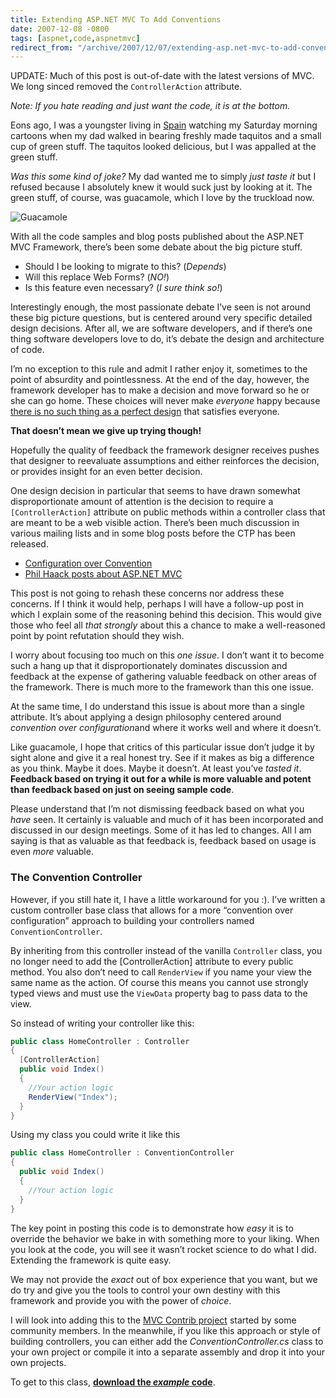 ```yaml
---
title: Extending ASP.NET MVC To Add Conventions
date: 2007-12-08 -0800
tags: [aspnet,code,aspnetmvc]
redirect_from: "/archive/2007/12/07/extending-asp.net-mvc-to-add-conventions.aspx/"
---
```


UPDATE: Much of this post is out-of-date with the latest versions of
MVC. We long sinced removed the `ControllerAction` attribute.

*Note: If you hate reading and just want the code, it is at the bottom.*

Eons ago, I was a youngster living in
[Spain](https://haacked.com/archive/2005/11/29/highlights-from-spain.aspx "Highlights from Spain")
watching my Saturday morning cartoons when my dad walked in bearing
freshly made taquitos and a small cup of green stuff. The taquitos
looked delicious, but I was appalled at the green stuff.

*Was this some kind of joke?* My dad wanted me to simply *just taste it*
but I refused because I absolutely knew it would suck just by looking at
it. The green stuff, of course, was guacamole, which I love by the
truckload now.

![Guacamole](https://haacked.com/images/haacked_com/WindowsLiveWriter/235087d3d642_11FF7/Guacamole_3.jpg)

With all the code samples and blog posts published about the ASP.NET MVC
Framework, there’s been some debate about the big picture stuff.

-   Should I be looking to migrate to this? (*Depends*)
-   Will this replace Web Forms? (*NO!*)
-   Is this feature even necessary? (*I sure think so!*)

Interestingly enough, the most passionate debate I’ve seen is not around
these big picture questions, but is centered around very specific
detailed design decisions. After all, we are software developers, and if
there’s one thing software developers love to do, it’s debate the design
and architecture of code.

I’m no exception to this rule and admit I rather enjoy it, sometimes to
the point of absurdity and pointlessness. At the end of the day,
however, the framework developer has to make a decision and move forward
so he or she can go home. These choices will never make *everyone* happy
because [there is no such thing as a perfect
design](https://haacked.com/archive/2005/05/31/ThereIsNoPerfectDesign.aspx "There is no perfect design")
that satisfies everyone.

**That doesn’t mean we give up trying though!**

Hopefully the quality of feedback the framework designer receives pushes
that designer to reevaluate assumptions and either reinforces the
decision, or provides insight for an even better decision.

One design decision in particular that seems to have drawn somewhat
disproportionate amount of attention is the decision to require a
`[ControllerAction]` attribute on public methods within a controller
class that are meant to be a web visible action. There’s been much
discussion in various mailing lists and in some blog posts before the
CTP has been released.

-   [Configuration over
    Convention](http://www.ayende.com/Blog/archive/2007/12/08/Configuration-over-Convention.aspx "Configuration over Convention")
-   [Phil Haack posts about ASP.NET
    MVC](http://www.lostechies.com/blogs/sean_chambers/archive/2007/12/08/phil-haack-posts-about-asp-net-mvc.aspx "A criticism of the controller action attribute")

This post is not going to rehash these concerns nor address these
concerns. If I think it would help, perhaps I will have a follow-up post
in which I explain some of the reasoning behind this decision. This
would give those who feel all *that strongly* about this a chance to
make a well-reasoned point by point refutation should they wish.

I worry about focusing too much on this *one issue*. I don’t want it to
become such a hang up that it disproportionately dominates discussion
and feedback at the expense of gathering valuable feedback on other
areas of the framework. There is much more to the framework than this
one issue.

At the same time, I do understand this issue is about more than a single
attribute. It’s about applying a design philosophy centered around
*convention over configuration*and where it works well and where it
doesn’t.

Like guacamole, I hope that critics of this particular issue don’t judge
it by sight alone and give it a real honest try. See if it makes as big
a difference as you think. Maybe it does. Maybe it doesn’t. At least
you’ve *tasted it*. **Feedback based on trying it out for a while is
more valuable and potent than feedback based on just on seeing sample
code**.

Please understand that I’m not dismissing feedback based on what you
*have* seen. It certainly is valuable and much of it has been
incorporated and discussed in our design meetings. Some of it has led to
changes. All I am saying is that as valuable as that feedback is,
feedback based on usage is even *more* valuable.

### The Convention Controller

However, if you still hate it, I have a little workaround for you :).
I’ve written a custom controller base class that allows for a more
“convention over configuration” approach to building your controllers
named `ConventionController`.

By inheriting from this controller instead of the vanilla `Controller`
class, you no longer need to add the [ControllerAction] attribute to
every public method. You also don’t need to call `RenderView` if you
name your view the same name as the action. Of course this means you
cannot use strongly typed views and must use the `ViewData` property bag
to pass data to the view.

So instead of writing your controller like this:

```csharp
public class HomeController : Controller
{
  [ControllerAction]
  public void Index()
  {
    //Your action logic
    RenderView("Index");
  }
}
```

Using my class you could write it like this

```csharp
public class HomeController : ConventionController
{
  public void Index()
  {
    //Your action logic
  }
}
```

The key point in posting this code is to demonstrate how *easy* it is to
override the behavior we bake in with something more to your liking.
When you look at the code, you will see it wasn’t rocket science to do
what I did. Extending the framework is quite easy.

We may not provide the *exact* out of box experience that you want, but
we do try and give you the tools to control your own destiny with this
framework and provide you with the power of *choice*.

I will look into adding this to the [MVC Contrib
project](http://www.codeplex.com/MVCContrib "MVC Contrib") started by
some community members. In the meanwhile, if you like this approach or
style of building controllers, you can either add the
*ConventionController.cs* class to your own project or compile it into a
separate assembly and drop it into your own projects.

To get to this class, [**download the *example*
code**](https://haacked.com/code/ConventionControllerDemo.zip "ConventionController Demo").

